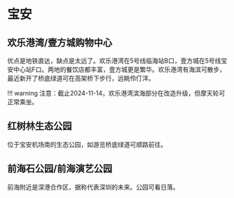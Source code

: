 # 宝安

## 欢乐港湾/壹方城购物中心

优点是地铁直达，缺点是太远了。欢乐港湾在5号线临海站B口，壹方城在5号线宝安中心站F口。两地的餐饮店都丰富，壹方城更是繁华。欢乐港湾有海滨可散步，最近新开了桥底绿道可在高架桥下步行，远眺伶仃洋。

!!! warning
    注意：截止2024-11-14，欢乐港湾滨海部分在改造升级，但摩天轮可正常乘坐。

## 红树林生态公园

位于宝安机场南的生态公园，如游览桥底绿道可顺路前往。

## 前海石公园/前海演艺公园

前海附近是深港合作区，据称代表深圳的未来。公园可看日落。